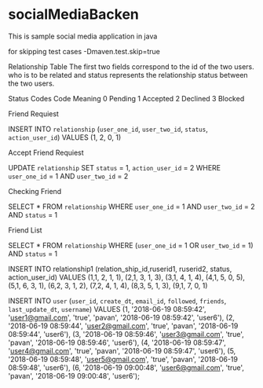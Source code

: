 # socialMediaBacken
This is sample social media application in java

for skipping test cases
-Dmaven.test.skip=true


Relationship Table
The first two fields correspond to the id of the two users.
who is to be related and status represents the relationship status between the two users.

Status Codes
Code	Meaning
0	    Pending
1	    Accepted
2 	    Declined
3    	Blocked

Friend Requiest

INSERT INTO `relationship` (`user_one_id`, `user_two_id`, `status`, `action_user_id`)
VALUES (1, 2, 0, 1)

Accept Friend Requiest

UPDATE `relationship` SET `status` = 1, `action_user_id` = 2
WHERE `user_one_id` = 1 AND `user_two_id` = 2

Checking Friend

SELECT * FROM `relationship`
WHERE `user_one_id` = 1 AND `user_two_id` = 2 AND `status` = 1


Friend List

SELECT * FROM `relationship`
WHERE (`user_one_id` = 1 OR `user_two_id` = 1)
AND `status` = 1



INSERT INTO relationship1 (relation_ship_id,ruserid1, ruserid2, status, action_user_id) VALUES
(1,1, 2, 1, 1),
(2,1, 3, 1, 3),
(3,1, 4, 1, 4),
(4,1, 5, 0, 5),
(5,1, 6, 3, 1),
(6,2, 3, 1, 2),
(7,2, 4, 1, 4),
(8,3, 5, 1, 3),
(9,1, 7, 0, 1)


INSERT INTO `user` (`user_id`, `create_dt`, `email_id`, `followed`, `friends`, `last_update_dt`, `username`) VALUES
(1, '2018-06-19 08:59:42', 'user1@gmail.com', 'true', 'pavan', '2018-06-19 08:59:42', 'user6'),
(2, '2018-06-19 08:59:44', 'user2@gmail.com', 'true', 'pavan', '2018-06-19 08:59:44', 'user6'),
(3, '2018-06-19 08:59:46', 'user3@gmail.com', 'true', 'pavan', '2018-06-19 08:59:46', 'user6'),
(4, '2018-06-19 08:59:47', 'user4@gmail.com', 'true', 'pavan', '2018-06-19 08:59:47', 'user6'),
(5, '2018-06-19 08:59:48', 'user5@gmail.com', 'true', 'pavan', '2018-06-19 08:59:48', 'user6'),
(6, '2018-06-19 09:00:48', 'user6@gmail.com', 'true', 'pavan', '2018-06-19 09:00:48', 'user6');

